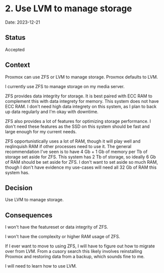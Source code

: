 # 2. Use LVM to manage storage

Date: 2023-12-21

## Status

Accepted

## Context

Proxmox can use ZFS or LVM to manage storage.
Proxmox defaults to LVM.

I currently use ZFS to manage storage on my media server.

ZFS provides data integrity for storage.
It is best paired with ECC RAM to complement this with data integrety for memory.
This system does not have ECC RAM.
I don't need high data integrety on this system, as I plan to back up data regularly
and I'm okay with downtime.

ZFS also provides a lot of features for optimizing storage performance.
I don't need these features as the SSD on this system should be fast and large enough for my current needs.

ZFS opportunistically uses a lot of RAM, though it will play well and reqlinquish RAM if other processes need to use it.
The general recommendation I've seen is to have 4 Gb + 1 Gb of memory per Tb of storage set aside for ZFS.
This system has 2 Tb of storage, so ideally 6 Gb of RAM should be set aside for ZFS.
I don't want to set aside so much RAM, though I don't have evidence my use-cases will need all 32 Gb of RAM this system has.

## Decision

Use LVM to manage storage.

## Consequences

I won't have the featureset or data integrity of ZFS.

I won't have the complexity or higher RAM usage of ZFS.

If I ever want to move to using ZFS, I will have to figure out how to migrate over from LVM.
From a cusory search this likely involves reinstalling Proxmox and restoring data from a backup,
which sounds fine to me.

I will need to learn how to use LVM.

